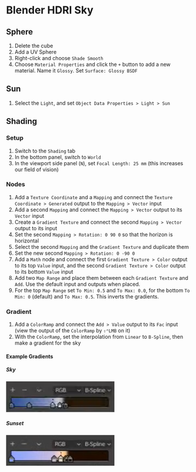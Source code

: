 # Blender HDRI Sky

## Sphere

1. Delete the cube
2. Add a UV Sphere
3. Right-click and choose `Shade Smooth`
4. Choose `Material Properties` and click the `+` button to add a new material. Name it `Glossy`. Set `Surface: Glossy BSDF`

## Sun

1. Select the `Light`, and set `Object Data Properties > Light > Sun`

## Shading

### Setup

1. Switch to the `Shading` tab
2. In the bottom panel, switch to `World`
3. In the viewport side panel (`N`), set `Focal Length: 25 mm` (this increases our field of vision)

### Nodes

1. Add a `Texture Coordinate` and a `Mapping` and connect the `Texture Coordinate > Generated` output to the `Mapping > Vector` input
2. Add a second `Mapping` and connect the `Mapping > Vector` output to its `Vector` input
3. Create a `Gradient Texture` and connect the second `Mapping > Vector` output to its input
4. Set the second `Mapping > Rotation: 0 90 0` so that the horizon is horizontal
5. Select the second `Mapping` and the `Gradient Texture` and duplicate them
6. Set the new second `Mapping > Rotation: 0 -90 0`
7. Add a `Math` node and connect the first `Gradient Texture > Color` output to its top `Value` input, and the second `Gradient Texture > Color` output to its bottom `Value` input
8. Add two `Map Range` and place them between each `Gradient Texture` and `Add`. Use the default input and outputs when placed.
9. For the top `Map Range` set `To Min: 0.5` and `To Max: 0.0`, for the bottom `To Min: 0` (default) and `To Max: 0.5`. This inverts the gradients.

### Gradient

1. Add a `ColorRamp` and connect the `Add > Value` output to its `Fac` input (view the output of the `ColorRamp` by `⇧⌃LMB` on it)
2. With the `ColorRamp`, set the interpolation from `Linear` to `B-Spline`, then make a gradient for the sky

#### Example Gradients

##### Sky

![Sky Gradient](assets/blender-hdri-ski-gradient-sky.png)

##### Sunset

![Sunset Gradient](assets/blender-hdri-ski-gradient-sunset.png)
